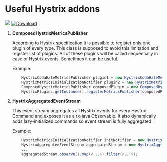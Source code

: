 # Useful Hystrix addons


[![][travis img]][travis]
[ ![Download][bintray img]][bintray]

1. **ComposedHystrixMetricsPublisher**

    According to Hystrix specification it is possible to register only one plugin of every type. This class is supposed to avoid this limitation and register list of plugins.
    All of these plugins will be called sequentially in case of Hystrix events. Sometimes it can be useful.

    Example:
    ```java
        HystrixCodaHaleMetricsPublisher plugin1 = new HystrixCodaHaleMetricsPublisher(new MetricRegistry());
        HystrixMetricsInitializationNotifier plugin2 = new HystrixMetricsInitializationNotifier();
        ComposedHystrixMetricsPublisher composedPlugin = new ComposedHystrixMetricsPublisher(plugin1, plugin2);
        HystrixPlugins.getInstance().registerMetricsPublisher(composedPlugin);
    ```

2. **HystrixAggregatedEventStream**

    This event stream aggregates all Hystrix events for every Hystrix Command and exposes it as a rx-java Observable. 
    It also dynamically adds lazy-initialized commands so event stream is fully aggregated.

    Example:
    ```java
        HystrixMetricsInitializationNotifier initNotifier = new HystrixMetricsInitializationNotifier();
        HystrixAggregatedEventStream aggregatedStream = new HystrixAggregatedEventStream(initNotifier, m -> true);
        ...
        aggregatedStream.observe().map(<...>).filter(<...>);

    ```

[travis]:https://travis-ci.org/ringcentral/hystrix-addons
[travis img]:https://travis-ci.org/ringcentral/hystrix-addons.svg?branch=develop
[bintray]:https://bintray.com/ringcentral/maven/com.ringcentral.platform%3Ahystrix-addons/_latestVersion
[bintray img]:https://api.bintray.com/packages/ringcentral/maven/com.ringcentral.platform%3Ahystrix-addons/images/download.svg

